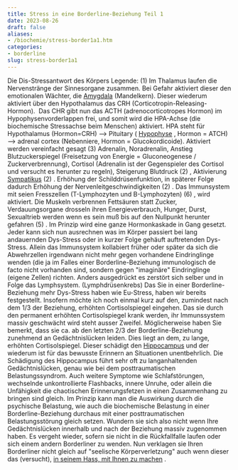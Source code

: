 ```yaml
---
title: Stress in eine Borderline-Beziehung Teil 1
date: 2023-08-26
draft: false
aliases:
- /biochemie/stress-border1a1.htm
categories:
- borderline
slug: stress-border1a1
---
```

Die Dis-Stressantwort des Körpers
[](https://borderliner.ch)
Legende:
(1) Im Thalamus laufen die
Nervenstränge der Sinnesorgane zusammen. Bei Gefahr aktiviert dieser den
emotionalen Wächter, die [Amygdala](https://borderliner.ch/gehirn/gehirn.htm#Amygdala) (Mandelkern). Dieser wiederum aktiviert über den
Hypothalamus das CRH (Corticotropin-Releasing-Hormon).  Das CHR gibt nun
das ACTH (adrenocorticotropes Hormon) im
Hypophysenvorderlappen frei, und somit wird die HPA-Achse (die biochemische
Stressachse beim Menschen) aktiviert. HPA steht für Hypothalamus (Hormon=CRH)
--> Pituitary ( [Hypophyse](https://borderliner.ch/gehirn/gehirn.htm#Hypohyse) ,
Hormon = ATCH) --> adrenal cortex (Nebenniere, Hormon = Glucokordicoide).
Aktiviert
werden vereinfacht gesagt (3) Adrenalin, Noradrenalin, Anstieg
Blutzuckerspiegel (Freisetzung von Energie = Gluconeogenese /
Zuckerverbrennung), Cortisol (Adrenalin ist der Gegenspieler des Cortisol und
versucht es herunter zu regeln), Steigerung Blutdruck (2) , Aktivierung [Sympatikus](https://borderliner.ch/definition/definitionen.htm#Para) (2) . Erhöhung der Schilddrüsenfunktion, in späterer Folge dadurch
Erhöhung der Nervenleitgeschwindigkeiten (2) . Das Immunsystem mit seien
Fresszellen (T-Lymphozyten und B-Lymphozyten) (6) , wird aktiviert. Die
Muskeln verbrennen Fettsäuren statt Zucker, Verdauungsorgane drosseln ihren
Energieverbrauch, Hunger, Durst, Sexualtrieb werden wenn es sein muß bis auf
den Nullpunkt herunter gefahren (5) .
Im
Prinzip wird eine ganze Hormonkaskade in Gang gesetzt.
Jeder
kann sich nun ausrechnen was im Körper passiert bei lang andauernden Dys-Stress
oder in kurzer Folge gehäuft auftretenden Dys-Stress.
Allein
das Immunsystem kollabiert früher oder später da sich die Abwehrzellen
irgendwann nicht mehr gegen vorhandene Eindringlinge wenden (die ja im Falles
einer Borderline-Beziehung immunologisch de facto nicht vorhanden sind, sondern
gegen "imaginäre" Eindringlinge (eigene Zellen) richten. Anders
ausgedrückt es zerstört sich selber und in Folge das Lymphsystem.
(Lymphdrüsenkrebs)
Das Sie in einer Borderline-Beziehung mehr
Dys-Stress haben wie Eu-Stress, haben wir bereits festgestellt. Insofern möchte
ich noch einmal kurz auf den, zumindest nach dem 1/3 der Beziehung, erhöhten
Cortisolspiegel eingehen.
Das sie durch den permanent erhöhten
Cortisolspiegel krank werden, ihr Immunssystem massiv geschwächt wird steht
ausser Zweifel. Möglicherweise haben Sie bemerkt, dass sie ca. ab den letzten
2/3 der Borderline-Beziehung zunehmend an Gedächtnislücken leiden. Dies liegt
an dem, zu lange, erhöhten Cortisolspiegel. Dieser schädigt den [Hippocampus](https://borderliner.ch/gehirn/gehirn.htm#Hippo) und der wiederum ist für das bewusste Erinnern an Situationen
unentbehrlich. Die Schädigung des Hippocampus führt sehr oft zu
langanhaltenden Gedächtnislücken, genau wie bei dem posttraumatischen
Belastungssyndrom. Auch weitere Symptome wie Schlafstörungen, wechselnde
unkontrollierte Flashbacks, innere Unruhe, oder allein die Unfähigkeit die
chaotischen Erinnerungsfetzen in einen Zusammenhang zu bringen sind gleich.
Im Prinzip kann man die Auswirkung durch
die psychische Belastung, wie auch die biochemische Belastung in einer
Borderline-Beziehung durchaus mit einer posttraumatischen Belastungsstörung
gleich setzen.
Wundern sie sich also nicht wenn Ihre
Gedächtnislücken innerhalb und nach der Beziehung massiv zugenommen haben. Es
vergeht wieder, sofern sie nicht in die Rückfallfalle laufen oder sich einem
andern Borderliner zu wenden. Nun verklagen sie Ihren Borderliner nicht gleich
auf "seelische Körperverletzung" auch wenn dieser das (versucht), [in
seinem Hass, mit Ihnen zu machen](https://borderliner.ch/trennung/was_ihnen_passieren_kann.htm) .
